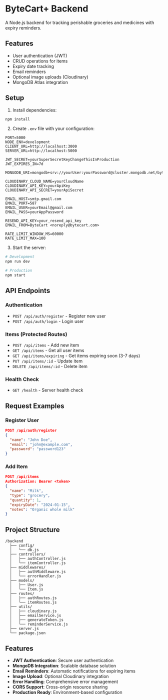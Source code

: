 # ByteCart+ Backend

A Node.js backend for tracking perishable groceries and medicines with expiry reminders.

## Features

- User authentication (JWT)
- CRUD operations for items
- Expiry date tracking
- Email reminders
- Optional image uploads (Cloudinary)
- MongoDB Atlas integration

## Setup

1. Install dependencies:
```bash
npm install
```

2. Create `.env` file with your configuration:
```env
PORT=5000
NODE_ENV=development
CLIENT_URL=http://localhost:3000
SERVER_URL=http://localhost:5000

JWT_SECRET=yourSuperSecretKeyChangeThisInProduction
JWT_EXPIRES_IN=7d

MONGODB_URI=mongodb+srv://yourUser:yourPassword@cluster.mongodb.net/bytecart

CLOUDINARY_CLOUD_NAME=yourCloudName
CLOUDINARY_API_KEY=yourApiKey
CLOUDINARY_API_SECRET=yourApiSecret

EMAIL_HOST=smtp.gmail.com
EMAIL_PORT=587
EMAIL_USER=yourEmail@gmail.com
EMAIL_PASS=yourAppPassword

RESEND_API_KEY=your_resend_api_key
EMAIL_FROM=ByteCart <noreply@bytecart.com>

RATE_LIMIT_WINDOW_MS=60000
RATE_LIMIT_MAX=100
```

3. Start the server:
```bash
# Development
npm run dev

# Production
npm start
```

## API Endpoints

### Authentication
- `POST /api/auth/register` - Register new user
- `POST /api/auth/login` - Login user

### Items (Protected Routes)
- `POST /api/items` - Add new item
- `GET /api/items` - Get all user items
- `GET /api/items/expiring` - Get items expiring soon (3-7 days)
- `PUT /api/items/:id` - Update item
- `DELETE /api/items/:id` - Delete item

### Health Check
- `GET /health` - Server health check

## Request Examples

### Register User
```json
POST /api/auth/register
{
  "name": "John Doe",
  "email": "john@example.com",
  "password": "password123"
}
```

### Add Item
```json
POST /api/items
Authorization: Bearer <token>
{
  "name": "Milk",
  "type": "grocery",
  "quantity": 1,
  "expiryDate": "2024-01-15",
  "notes": "Organic whole milk"
}
```

## Project Structure

```
/backend
  ├── config/
  │   └── db.js
  ├── controllers/
  │   ├── authController.js
  │   └── itemController.js
  ├── middlewares/
  │   ├── authMiddleware.js
  │   └── errorHandler.js
  ├── models/
  │   ├── User.js
  │   └── Item.js
  ├── routes/
  │   ├── authRoutes.js
  │   └── itemRoutes.js
  ├── utils/
  │   ├── cloudinary.js
  │   ├── emailService.js
  │   ├── generateToken.js
  │   └── reminderService.js
  ├── server.js
  └── package.json
```

## Features

- **JWT Authentication**: Secure user authentication
- **MongoDB Integration**: Scalable database solution
- **Email Reminders**: Automatic notifications for expiring items
- **Image Upload**: Optional Cloudinary integration
- **Error Handling**: Comprehensive error management
- **CORS Support**: Cross-origin resource sharing
- **Production Ready**: Environment-based configuration 